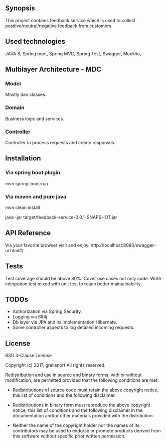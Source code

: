 ## Synopsis

This project contains feedback service which is used to collect positive/neutral/negative feedback from customers

## Used technologies
JAVA 8, Spring boot, Spring MVC, Spring Test, Swagger, Mockito,

## Multilayer Architecture - MDC
### Model
Mostly dao classes.
### Domain
Business logic and services.
### Controller
Controller to process requests and create responses.

## Installation
### Via spring boot plugin
mvn spring-boot:run

### Via maven and pure java
mvn clean install

java -jar target/feedback-service-0.0.1-SNAPSHOT.jar

## API Reference

Via your favorite browser visit and enjoy.
http://localhost:8080/swagger-ui.html#/

## Tests

Test coverage should be above 80%. Cover use cases not only code.
Write integration test mixed with unit test to reach better maintainability.

## TODOs
* Authorization via Spring Security.
* Logging via Slf4j.
* Db layer via JPA and its implementation Hibernate.
* Some controller aspects to log detailed incoming requests.

## License

BSD 3-Clause License

Copyright (c) 2017, grellenort
All rights reserved.

Redistribution and use in source and binary forms, with or without
modification, are permitted provided that the following conditions are met:

* Redistributions of source code must retain the above copyright notice, this
  list of conditions and the following disclaimer.

* Redistributions in binary form must reproduce the above copyright notice,
  this list of conditions and the following disclaimer in the documentation
  and/or other materials provided with the distribution.

* Neither the name of the copyright holder nor the names of its
  contributors may be used to endorse or promote products derived from
  this software without specific prior written permission.